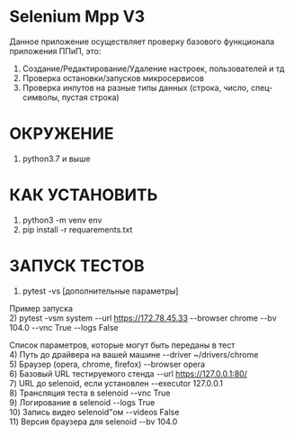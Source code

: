 # Selenium Mpp V3
Данное приложение осуществляет проверку базового функционала приложения ППиП, это:
1) Создание/Редактирование/Удаление настроек, пользователей и тд
2) Проверка остановки/запусков микросервисов
3) Проверка инпутов на разные типы данных (строка, число, спец-символы, пустая строка)

# ОКРУЖЕНИЕ
1) python3.7 и выше

# КАК УСТАНОВИТЬ
1) python3 -m venv env
2) pip install -r requarements.txt

# ЗАПУСК ТЕСТОВ
1) pytest -vs [дополнительные параметры]

Пример запуска \
2) pytest -vsm system --url https://172.78.45.33 --browser chrome --bv 104.0 --vnc True --logs False

Список параметров, которые могут быть переданы в тест \
4) Путь до драйвера на вашей машине  --driver ~/drivers/chrome \
5) Браузер (opera, chrome, firefox) --browser opera \
6) Базовый URL тестируемого стенда --url https://127.0.0.1:80/ \
7) URL до selenoid, если установлен --executor 127.0.0.1 \
8) Трансляция теста в selenoid --vnc True \
9) Логирование в selenoid --logs True \
10) Запись видео selenoid"ом --videos False  \
11) Версия браузера для selenoid --bv 104.0 






